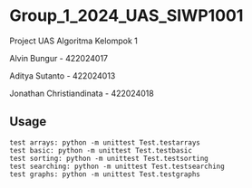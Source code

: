 # Group_1_2024_UAS_SIWP1001
Project UAS Algoritma Kelompok 1

Alvin Bungur - 422024017

Aditya Sutanto - 422024013

Jonathan Christiandinata - 422024018

## Usage

```
test arrays: python -m unittest Test.testarrays
test basic: python -m unittest Test.testbasic
test sorting: python -m unittest Test.testsorting
test searching: python -m unittest Test.testsearching
test graphs: python -m unittest Test.testgraphs

```
